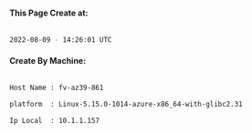 
   
#### This Page Create at:

```bash

2022-08-09 - 14:26:01 UTC

```

#### Create By Machine:

```bash

Host Name : fv-az39-861

platform  : Linux-5.15.0-1014-azure-x86_64-with-glibc2.31

Ip Local  : 10.1.1.157

```

